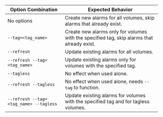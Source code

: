 | Option Combination                     | Expected Behavior                                                                          |
| -------------------------------------- | ------------------------------------------------------------------------------------------ |
| No options                             | Create new alarms for all volumes, skip alarms that already exist.                         |
| `--tag=<tag_name>`                     | Create new alarms only for volumes with the specified tag, skip alarms that already exist. |
| `--refresh`                            | Update existing alarms for all volumes.                                                    |
| `--refresh --tag=<tag_name>`           | Update existing alarms only for volumes with the specified tag.                            |
| `--tagless`                            | No effect when used alone.                                                                 |
| `--refresh --tagless`                  | No effect when used alone, needs `--tag` to function.                                      |
| `--refresh --tag=<tag_name> --tagless` | Update existing alarms for volumes with the specified tag and for tagless volumes.         |
